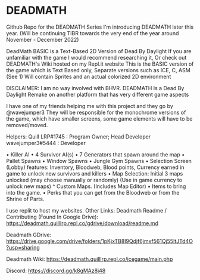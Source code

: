 # DEADMATH
Github Repo for the DEADMATH Series
I'm introducing DEADMATH later this year.
(Will be continuing TIBR towards the very end of the year around November - December 2022)


DeadMath BASIC is a Text-Based 2D Version of Dead By Daylight
If you are unfamiliar with the game I would recommend researching it, Or check out DEADMATH's Wiki hosted on my Repl.it website
This is the BASIC version of the game which is Text Based only, Separate versions such as ICE, C, ASM (See 1) Will contain Sprites and an actual colorized 2D environment

DISCLAIMER: I am no way involved with BHVR. DEADMATH Is a Dead By Daylight Remake on another platform that has very different game aspects

I have one of my friends helping me with this project and they go by @wavejumper3
They will be responsible for the monochrome versions of the game, which have smaller screens, some game elements will have to be removed/moved.

Helpers:
Quill LRP#1745 : Program Owner; Head Developer
wavejumper3#5444 : Developer

• Killer AI
• 4 Survivor AI(s)
• 7 Generators that spawn around the map
• Pallet Spawns
• Window Spawns
• Jungle Gym Spawns
• Selection Screen (Lobby) features: Inventory, Bloodweb, Blood points, Currency earned in game to unlock new survivors and killers
• Map Selection: Initial 3 maps unlocked (may choose manually or randomly) (Use in game currency to unlock new maps)
^ Custom Maps. (Includes Map Editor)
• Items to bring into the game.
• Perks that you can get from the Bloodweb or from the Shrine of Parts.



I use replit to host my websites.
Other Links:
Deadmath Readme / Contributing (Found In Google Drive):
https://deadmath.quilllrp.repl.co/gdrive/download/readme.md

Deadmath GDrive:
https://drive.google.com/drive/folders/1pKjxTB8I9Qdjf6jmxf561Qj55ltJTd4O?usp=sharing

Deadmath Wiki:
https://deadmath.quilllrp.repl.co/icegame/main.php

Discord:
https://discord.gg/k8gMAz8j48
